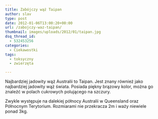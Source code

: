 ```yaml
---
title: Zabójczy wąż Taipan
author: slav
type: post
date: 2012-01-06T13:00:20+00:00
url: /zabojczy-waz-taipan/
thumbnail: images/uploads/2012/01/taipan.jpg
dsq_thread_id:
  - 532453256
categories:
  - Ciekawostki
tags:
  - toksyczny
  - zwierzęta

---
```

Najbardziej jadowity wąż Australii to Taipan. Jest znany również jako najbardziej jadowity wąż świata. Posiada piękny brązowy kolor, można go znaleźć w polach cukrowych polującego na szczury.

Zwykle występuje na dalekiej północy Australii w Queensland oraz Północnym Terytorium. Rozmiarami nie przekracza 2m i waży niewiele ponad 3kg.

&nbsp;